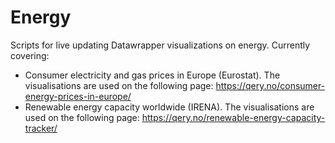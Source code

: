 # Energy

Scripts for live updating Datawrapper visualizations on energy. Currently covering: 
- Consumer electricity and gas prices in Europe (Eurostat). The visualisations are used on the following page: https://qery.no/consumer-energy-prices-in-europe/
- Renewable energy capacity worldwide (IRENA). The visualisations are used on the following page: https://qery.no/renewable-energy-capacity-tracker/

